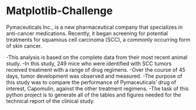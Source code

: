 # Matplotlib-Challenge

Pymaceuticals Inc., is a new pharmaceutical company that specializes in anti-cancer medications. Recently, it began screening for potential treatments for squamous cell carcinoma (SCC), a commonly occurring form of skin cancer.

-This analysis is based on the complete data from their most recent animal study.
-In this study, 249 mice who were identified with SCC tumors received treatment with a range of drug regimens.
-Over the course of 45 days, tumor development was observed and measured.
-The purpose of this study was to compare the performance of Pymaceuticals’ drug of interest, Capomulin, against the other treatment regimens.
-The task of this python project is to generate all of the tables and figures needed for the technical report of the clinical study.

